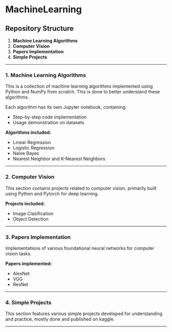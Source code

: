 # MachineLearning

## Repository Structure
1. **Machine Learning Algorithms**
2. **Computer Vision**
3. **Papers Implementation**
4. **Simple Projects**

---

### 1. Machine Learning Algorithms

This is a collection of machine learning algorithms implemented using Python and NumPy from scratch. This is done to better understand these algorithms.

Each algorithm has its own Jupyter notebook, containing:

- Step-by-step code implementation
- Usage demonstration on datasets

**Algorithms included:**
- Linear Regression
- Logistic Regression
- Naive Bayes
- Nearest Neighbor and K-Nearest Neighbors
---

### 2. Computer Vision

This section contains projects related to computer vision, primarily built using Python and Pytorch for deep learning.

**Projects included:**

- Image Clasification
- Object Detection
---

### 3. Papers Implementation

Implementations of various foundational neural networks for computer vision tasks.

**Papers implemented:**

- AlexNet
- VGG
- ResNet
---

### 4. Simple Projects

This section features various simple projects developed for understanding and practice, mostly done and published on kaggle.

---
